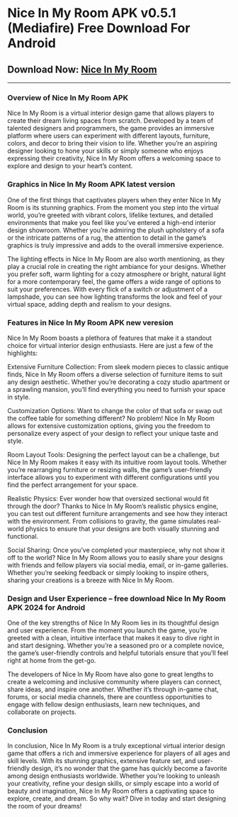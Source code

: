 # Nice In My Room APK v0.5.1 (Mediafire) Free Download For Android


## Download Now: [Nice In My Room ](https://apkhihe.com/nice-in-my-room/)
---


### Overview of Nice In My Room  APK

Nice In My Room is a virtual interior design game that allows players to create their dream living spaces from scratch. Developed by a team of talented designers and programmers, the game provides an immersive platform where users can experiment with different layouts, furniture, colors, and decor to bring their vision to life. Whether you’re an aspiring designer looking to hone your skills or simply someone who enjoys expressing their creativity, Nice In My Room offers a welcoming space to explore and design to your heart’s content.

### Graphics in Nice In My Room APK latest version

One of the first things that captivates players when they enter Nice In My Room is its stunning graphics. From the moment you step into the virtual world, you’re greeted with vibrant colors, lifelike textures, and detailed environments that make you feel like you’ve entered a high-end interior design showroom. Whether you’re admiring the plush upholstery of a sofa or the intricate patterns of a rug, the attention to detail in the game’s graphics is truly impressive and adds to the overall immersive experience.

The lighting effects in Nice In My Room are also worth mentioning, as they play a crucial role in creating the right ambiance for your designs. Whether you prefer soft, warm lighting for a cozy atmosphere or bright, natural light for a more contemporary feel, the game offers a wide range of options to suit your preferences. With every flick of a switch or adjustment of a lampshade, you can see how lighting transforms the look and feel of your virtual space, adding depth and realism to your designs.

### Features in Nice In My Room APK new veresion

Nice In My Room boasts a plethora of features that make it a standout choice for virtual interior design enthusiasts. Here are just a few of the highlights:

Extensive Furniture Collection: From sleek modern pieces to classic antique finds, Nice In My Room offers a diverse selection of furniture items to suit any design aesthetic. Whether you’re decorating a cozy studio apartment or a sprawling mansion, you’ll find everything you need to furnish your space in style.

Customization Options: Want to change the color of that sofa or swap out the coffee table for something different? No problem! Nice In My Room allows for extensive customization options, giving you the freedom to personalize every aspect of your design to reflect your unique taste and style.

Room Layout Tools: Designing the perfect layout can be a challenge, but Nice In My Room makes it easy with its intuitive room layout tools. Whether you’re rearranging furniture or resizing walls, the game’s user-friendly interface allows you to experiment with different configurations until you find the perfect arrangement for your space.

Realistic Physics: Ever wonder how that oversized sectional would fit through the door? Thanks to Nice In My Room’s realistic physics engine, you can test out different furniture arrangements and see how they interact with the environment. From collisions to gravity, the game simulates real-world physics to ensure that your designs are both visually stunning and functional.

Social Sharing: Once you’ve completed your masterpiece, why not show it off to the world? Nice In My Room allows you to easily share your designs with friends and fellow players via social media, email, or in-game galleries. Whether you’re seeking feedback or simply looking to inspire others, sharing your creations is a breeze with Nice In My Room.

### Design and User Experience – free download Nice In My Room APK 2024 for Android

One of the key strengths of Nice In My Room lies in its thoughtful design and user experience. From the moment you launch the game, you’re greeted with a clean, intuitive interface that makes it easy to dive right in and start designing. Whether you’re a seasoned pro or a complete novice, the game’s user-friendly controls and helpful tutorials ensure that you’ll feel right at home from the get-go.

The developers of Nice In My Room have also gone to great lengths to create a welcoming and inclusive community where players can connect, share ideas, and inspire one another. Whether it’s through in-game chat, forums, or social media channels, there are countless opportunities to engage with fellow design enthusiasts, learn new techniques, and collaborate on projects.

### Conclusion

In conclusion, Nice In My Room is a truly exceptional virtual interior design game that offers a rich and immersive experience for players of all ages and skill levels. With its stunning graphics, extensive feature set, and user-friendly design, it’s no wonder that the game has quickly become a favorite among design enthusiasts worldwide. Whether you’re looking to unleash your creativity, refine your design skills, or simply escape into a world of beauty and imagination, Nice In My Room offers a captivating space to explore, create, and dream. So why wait? Dive in today and start designing the room of your dreams!

